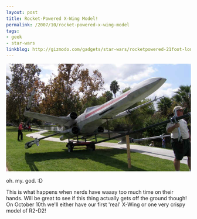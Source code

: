 ```yaml
---
layout: post
title: Rocket-Powered X-Wing Model!
permalink: /2007/10/rocket-powered-x-wing-model
tags:
- geek
- star-wars
linkblog: http://gizmodo.com/gadgets/star-wars/rocketpowered-21foot-long-xwing-model-actually-flies-updated-new-pics-show-it-even-has-builtin-r2d2-305976.php
---
```


<img src="/images/2007/x-wing35.jpg" alt="It's a damn rocket powered x-wing!!!" class="center border" />

oh. my. god. :D

This is what happens when nerds have waaay too much time on their hands. Will be great to see if this
thing actually gets off the ground though! On October 10th we'll either have our first 'real' X-Wing or
one very crispy model of R2-D2!

